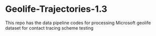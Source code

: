 # Geolife-Trajectories-1.3
This repo has the data pipeline codes for processing Microsoft geolife dataset for contact tracing scheme testing
